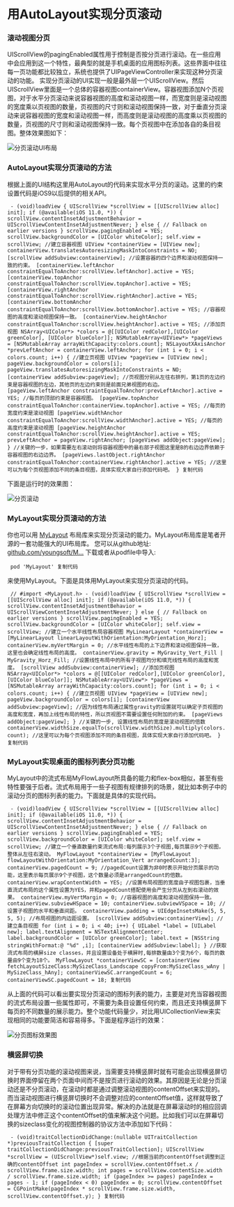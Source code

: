 # 用AutoLayout实现分页滚动 #

### 滚动视图分页 ###

UIScrollView的pagingEnabled属性用于控制是否按分页进行滚动。在一些应用中会应用到这一个特性，最典型的就是手机桌面的应用图标列表。这些界面中往往每一页功能都比较独立，系统也提供了UIPageViewController来实现这种分页滚动的功能。 实现分页滚动的UI实现一般是最外层一个UIScrollView。然后UIScrollView里面是一个总体的容器视图containerView。容器视图添加N个页视图，对于水平分页滚动来说容器视图的高度和滚动视图一样，而宽度则是滚动视图的宽度乘以页视图的数量，页视图的尺寸则和滚动视图保持一致，对于垂直分页滚动来说容器视图的宽度和滚动视图一样，而高度则是滚动视图的高度乘以页视图的数量，页视图的尺寸则和滚动视图保持一致。每个页视图中在添加各自的条目视图。整体效果图如下：

![分页滚动UI布局](https://user-gold-cdn.xitu.io/2019/6/3/16b1ae827eac2e77?imageView2/0/w/1280/h/960/ignore-error/1)

### AutoLayout实现分页滚动的方法 ###

根据上面的UI结构这里用AutoLayout的代码来实现水平分页的滚动。这里的约束设置代码是iOS9以后提供的相关API。

` - (void)loadView { UIScrollView *scrollView = [[UIScrollView alloc] init]; if (@available(iOS 11.0, *)) { scrollView.contentInsetAdjustmentBehavior = UIScrollViewContentInsetAdjustmentNever; } else { // Fallback on earlier versions } scrollView.pagingEnabled = YES; scrollView.backgroundColor = [UIColor whiteColor]; self.view = scrollView; //建立容器视图 UIView *containerView = [UIView new]; containerView.translatesAutoresizingMaskIntoConstraints = NO; [scrollView addSubview:containerView]; //设置容器的四个边界和滚动视图保持一致的约束。 [containerView.leftAnchor constraintEqualToAnchor:scrollView.leftAnchor].active = YES; [containerView.topAnchor constraintEqualToAnchor:scrollView.topAnchor].active = YES; [containerView.rightAnchor constraintEqualToAnchor:scrollView.rightAnchor].active = YES; [containerView.bottomAnchor constraintEqualToAnchor:scrollView.bottomAnchor].active = YES; //容器视图的高度和滚动视图保持一致。 [containerView.heightAnchor constraintEqualToAnchor:scrollView.heightAnchor].active = YES; //添加页视图 NSArray<UIColor*> *colors = @[[UIColor redColor],[UIColor greenColor], [UIColor blueColor]]; NSMutableArray<UIView*> *pageViews = [NSMutableArray arrayWithCapacity:colors.count]; NSLayoutXAxisAnchor *prevLeftAnchor = containerView.leftAnchor; for (int i = 0; i < colors.count; i++) { //建立页视图 UIView *pageView = [UIView new]; pageView.backgroundColor = colors[i]; pageView.translatesAutoresizingMaskIntoConstraints = NO; [containerView addSubview:pageView]; //页视图分别从左往右排列，第1页的左边约束是容器视图的左边，其他页的左边约束则是前面兄弟视图的右边。 [pageView.leftAnchor constraintEqualToAnchor:prevLeftAnchor].active = YES; //每页的顶部约束是容器视图。 [pageView.topAnchor constraintEqualToAnchor:containerView.topAnchor].active = YES; //每页的宽度约束是滚动视图 [pageView.widthAnchor constraintEqualToAnchor:scrollView.widthAnchor].active = YES; //每页的高度约束是滚动视图 [pageView.heightAnchor constraintEqualToAnchor:scrollView.heightAnchor].active = YES; prevLeftAnchor = pageView.rightAnchor; [pageViews addObject:pageView]; } //关键的一步，如果需要左右滚动则将容器视图中的最右部子视图这里是B的右边边界依赖于容器视图的右边边界。 [pageViews.lastObject.rightAnchor constraintEqualToAnchor:containerView.rightAnchor].active = YES; //这里可以为每个页视图添加不同的条目视图，具体实现大家自行添加代码吧。 } 复制代码`

下面是运行时的效果图：

![分页滚动](https://user-gold-cdn.xitu.io/2019/6/3/16b1ae827f4d8bde?imageslim)

### MyLayout实现分页滚动的方法 ###

你也可以用 [MyLayout]( https://link.juejin.im?target=https%3A%2F%2Fgithub.com%2Fyoungsoft%2FMyLinearLayout ) 布局库来实现分页滚动的能力。MyLayout布局库是笔者开源的一套功能强大的UI布局库。 您可以从github地址: [github.com/youngsoft/M…]( https://link.juejin.im?target=https%3A%2F%2Fgithub.com%2Fyoungsoft%2FMyLinearLayout ) 下载或者从podfile中导入:

` pod 'MyLayout' 复制代码`

来使用MyLayout。下面是具体用MyLayout来实现分页滚动的代码。

` // #import <MyLayout.h> - (void)loadView { UIScrollView *scrollView = [[UIScrollView alloc] init]; if (@available(iOS 11.0, *)) { scrollView.contentInsetAdjustmentBehavior = UIScrollViewContentInsetAdjustmentNever; } else { // Fallback on earlier versions } scrollView.pagingEnabled = YES; scrollView.backgroundColor = [UIColor whiteColor]; self.view = scrollView; //建立一个水平线性布局容器视图 MyLinearLayout *containerView = [MyLinearLayout linearLayoutWithOrientation:MyOrientation_Horz]; containerView.myVertMargin = 0; //水平线性布局的上下边界和滚动视图保持一致，这里也会确定线性布局的高度。 containerView.gravity = MyGravity_Vert_Fill | MyGravity_Horz_Fill; //设置线性布局中的所有子视图均分和填充线性布局的高度和宽度。 [scrollView addSubview:containerView]; //添加页视图 NSArray<UIColor*> *colors = @[[UIColor redColor],[UIColor greenColor], [UIColor blueColor]]; NSMutableArray<UIView*> *pageViews = [NSMutableArray arrayWithCapacity:colors.count]; for (int i = 0; i < colors.count; i++) { //建立页视图 UIView *pageView = [UIView new]; pageView.backgroundColor = colors[i]; [containerView addSubview:pageView]; //因为线性布局通过属性gravity的设置就可以确定子页视图的高度和宽度，再加上线性布局的特性，所以页视图不需要设置任何附加的约束。 [pageViews addObject:pageView]; } //关键的一步, 设置线性布局的宽度是滚动视图的倍数 containerView.widthSize.equalTo(scrollView.widthSize).multiply(colors.count); //这里可以为每个页视图添加不同的条目视图，具体实现大家自行添加代码吧。 } 复制代码`

### MyLayout实现桌面的图标列表分页功能 ###

MyLayout中的流式布局MyFlowLayout所具备的能力和flex-box相似，甚至有些特性要强于后者。流式布局用于一些子视图有规律排列的场景，就比如本例子中的滚动分页的图标列表的能力。下面就是具体的实现代码。

` - (void)loadView { UIScrollView *scrollView = [[UIScrollView alloc] init]; if (@available(iOS 11.0, *)) { scrollView.contentInsetAdjustmentBehavior = UIScrollViewContentInsetAdjustmentNever; } else { // Fallback on earlier versions } scrollView.pagingEnabled = YES; scrollView.backgroundColor = [UIColor whiteColor]; self.view = scrollView; //建立一个垂直数量约束流式布局:每列展示3个子视图,每页展示9个子视图，整体从左往右滚动。 MyFlowLayout *containerView = [MyFlowLayout flowLayoutWithOrientation:MyOrientation_Vert arrangedCount:3]; containerView.pagedCount = 9; //pagedCount设置为非0时表示开始分页展示的功能，这里表示每页展示9个子视图，这个数量必须是arrangedCount的倍数。 containerView.wrapContentWidth = YES; //设置布局视图的宽度由子视图包裹，当垂直流式布局的这个属性设置为YES，并和pagedCount搭配使用会产生分页从左到右滚动的效果。 containerView.myVertMargin = 0; //容器视图的高度和滚动视图保持一致。 containerView.subviewHSpace = 10; containerView.subviewVSpace = 10; //设置子视图的水平和垂直间距。 containerView.padding = UIEdgeInsetsMake(5, 5, 5, 5); //布局视图的内边距设置。 [scrollView addSubview:containerView]; //建立条目视图 for (int i = 0; i < 40; i++) { UILabel *label = [UILabel new]; label.textAlignment = NSTextAlignmentCenter; label.backgroundColor = [UIColor greenColor]; label.text = [NSString stringWithFormat:@ "%d" ,i]; [containerView addSubview:label]; } //获取流式布局的横屏size classes，并且设置设备处于横屏时,每排数量由3个变为6个，每页的数量由9个变为18个。 MyFlowLayout *containerViewSC = [containerView fetchLayoutSizeClass:MySizeClass_Landscape copyFrom:MySizeClass_wAny | MySizeClass_hAny]; containerViewSC.arrangedCount = 6; containerViewSC.pagedCount = 18; 复制代码`

从上面的代码可以看出要实现分页滚动的图标列表的能力，主要是对充当容器视图的流式布局设置一些属性即可，不需要为条目设置任何约束，而且还支持横竖屏下每页的不同数量的展示能力。整个功能代码量少，对比用UICollectionView来实现相同的功能要简洁和容易得多。下面是程序运行的效果：

![分页图标效果图](https://user-gold-cdn.xitu.io/2019/6/3/16b1ae827f31d57c?imageslim)

### 横竖屏切换 ###

对于带有分页功能的滚动视图来说，当需要支持横竖屏时就有可能会出现横竖屏切换时界面停留在两个页面中间而不是按页进行滚动的效果。其原因是无论是分页滚动还是不分页滚动，在滚动时都是通过调整滚动视图的contentOffset来实现的。而当滚动视图进行横竖屏切换时不会调整对应的contentOffset值，这样就导致了在屏幕方向切换时的滚动位置出现异常。解决的办法就是在屏幕滚动时的相应回调处理方法中修正这个contentOffset的值来解决这个问题。比如我们可以在屏幕切换的sizeclass变化的视图控制器的协议方法中添加如下代码：

` - (void)traitCollectionDidChange:(nullable UITraitCollection *)previousTraitCollection { [super traitCollectionDidChange:previousTraitCollection]; UIScrollView *scrollView = (UIScrollView*)self.view; //根据当前的contentOffset调整到正确的contentOffset int pageIndex = scrollView.contentOffset.x / scrollView.frame.size.width; int pages = scrollView.contentSize.width / scrollView.frame.size.width; if (pageIndex >= pages) pageIndex = pages - 1; if (pageIndex < 0) pageIndex = 0; scrollView.contentOffset = CGPointMake(pageIndex * scrollView.frame.size.width, scrollView.contentOffset.y); } 复制代码`